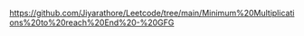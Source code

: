 https://github.com/Jiyarathore/Leetcode/tree/main/Minimum%20Multiplications%20to%20reach%20End%20-%20GFG
